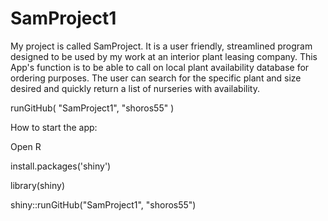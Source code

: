 # SamProject1
My project is called SamProject.  It is a user friendly, streamlined program designed to be used by my work at an interior plant leasing company.  This App's function is to be able to call on local plant availability database for ordering purposes.  The user can search for the specific plant and size desired and quickly return a list of nurseries with availability.

runGitHub( "SamProject1", "shoros55" )

How to start the app:

Open R

install.packages('shiny')

library(shiny)

shiny::runGitHub("SamProject1", "shoros55")
